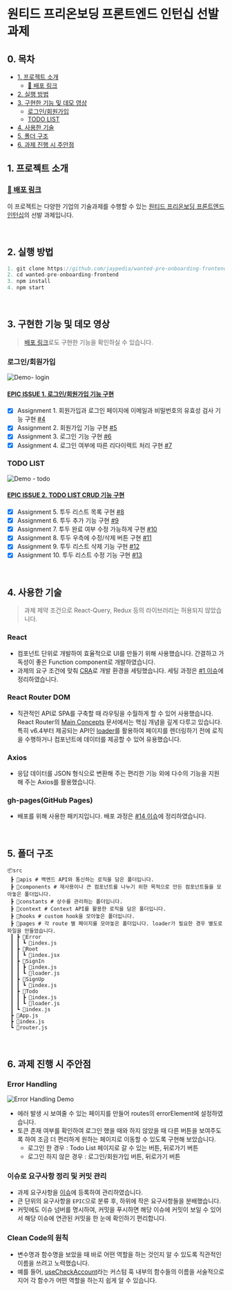 # 원티드 프리온보딩 프론트엔드 인턴십 선발 과제

## 0. 목차

- [1. 프로젝트 소개](#1-프로젝트-소개)
  - [🔗 배포 링크](#배포-링크)
- [2. 실행 방법](#2-실행-방법)
- [3. 구현한 기능 및 데모 영상](#3-구현한-기능-및-데모-영상)
  - [로그인/회원가입](#로그인회원가입)
  - [TODO LIST](#todo-list)
- [4. 사용한 기술](#4-사용한-기술)
- [5. 폴더 구조](#5-폴더-구조)
- [6. 과제 진행 시 주안점](#6-과제-진행-시-주안점)

## 1. 프로젝트 소개

### [🔗 배포 링크](https://jaypedia.github.io/wanted-pre-onboarding-frontend)

이 프로젝트는 다양한 기업의 기술과제를 수행할 수 있는 [원티드 프리온보딩 프론트엔드 인턴십](https://www.wanted.co.kr/events/pre_ob_fe_9)의 선발 과제입니다.

<br >

## 2. 실행 방법

```jsx
1. git clone https://github.com/jaypedia/wanted-pre-onboarding-frontend.git
2. cd wanted-pre-onboarding-frontend
3. npm install
4. npm start
```

<br >

## 3. 구현한 기능 및 데모 영상

> [배포 링크](https://jaypedia.github.io/wanted-pre-onboarding-frontend)로도 구현한 기능을 확인하실 수 있습니다.

### 로그인/회원가입

![Demo- login](https://user-images.githubusercontent.com/85419343/216825962-a08fe165-e20e-49f8-8159-f914bfa9696a.gif)

#### [EPIC ISSUE 1. 로그인/회원가입 기능 구현](https://github.com/jaypedia/wanted-pre-onboarding-frontend/issues/2)

- [x] Assignment 1. 회원가입과 로그인 페이지에 이메일과 비밀번호의 유효성 검사 기능 구현 [#4](https://github.com/jaypedia/wanted-pre-onboarding-frontend/issues/4)
- [x] Assignment 2. 회원가입 기능 구현 [#5](https://github.com/jaypedia/wanted-pre-onboarding-frontend/issues/5)
- [x] Assignment 3. 로그인 기능 구현 [#6](https://github.com/jaypedia/wanted-pre-onboarding-frontend/issues/6)
- [x] Assignment 4. 로그인 여부에 따른 리다이렉트 처리 구현 [#7](https://github.com/jaypedia/wanted-pre-onboarding-frontend/issues/7)

### TODO LIST

![Demo - todo](https://user-images.githubusercontent.com/85419343/216826017-9dc122aa-e048-491c-84f6-e2222571222b.gif)

#### [EPIC ISSUE 2. TODO LIST CRUD 기능 구현](https://github.com/jaypedia/wanted-pre-onboarding-frontend/issues/3)

- [x] Assignment 5. 투두 리스트 목록 구현 [#8](https://github.com/jaypedia/wanted-pre-onboarding-frontend/issues/8)
- [x] Assignment 6. 투두 추가 기능 구현 [#9](https://github.com/jaypedia/wanted-pre-onboarding-frontend/issues/9)
- [x] Assignment 7. 투두 완료 여부 수정 가능하게 구현 [#10](https://github.com/jaypedia/wanted-pre-onboarding-frontend/issues/10)
- [x] Assignment 8. 투두 우측에 수정/삭제 버튼 구현 [#11](https://github.com/jaypedia/wanted-pre-onboarding-frontend/issues/11)
- [x] Assignment 9. 투두 리스트 삭제 기능 구현 [#12](https://github.com/jaypedia/wanted-pre-onboarding-frontend/issues/12)
- [x] Assignment 10. 투두 리스트 수정 기능 구현 [#13](https://github.com/jaypedia/wanted-pre-onboarding-frontend/issues/13)

<br >

## 4. 사용한 기술

> 과제 제약 조건으로 React-Query, Redux 등의 라이브러리는 허용되지 않았습니다.

### React

- 컴포넌트 단위로 개발하여 효율적으로 UI를 만들기 위해 사용했습니다. 간결하고 가독성이 좋은 Function component로 개발하였습니다.
- 과제의 요구 조건에 맞춰 [CRA](https://create-react-app.dev/)로 개발 환경을 세팅했습니다. 세팅 과정은 [#1 이슈](https://github.com/jaypedia/wanted-pre-onboarding-frontend/issues/1)에 정리하였습니다.

### React Router DOM

- 직관적인 API로 SPA를 구축할 때 라우팅을 수월하게 할 수 있어 사용했습니다. React Router의 [Main Concepts](https://reactrouter.com/en/main/start/concepts) 문서에서는 핵심 개념을 깊게 다루고 있습니다. 특히 v6.4부터 제공되는 API인 [loader](https://reactrouter.com/en/main/route/loader)를 활용하여 페이지를 렌더링하기 전에 로직을 수행하거나 컴포넌트에 데이터를 제공할 수 있어 유용했습니다.

### Axios

- 응답 데이터를 JSON 형식으로 변환해 주는 편리한 기능 외에 다수의 기능을 지원해 주는 Axios를 활용했습니다.

### gh-pages(GitHub Pages)

- 배포를 위해 사용한 패키지입니다. 배포 과정은 [#14 이슈](https://github.com/jaypedia/wanted-pre-onboarding-frontend/issues/14)에 정리하였습니다.

<br >

## 5. 폴더 구조

```
📦src
 ┣ 📂apis # 백엔드 API와 통신하는 로직을 담은 폴더입니다.
 ┣ 📂components # 재사용이나 큰 컴포넌트를 나누기 위한 목적으로 만든 컴포넌트들을 모아놓은 폴더입니다.
 ┣ 📂constants # 상수를 관리하는 폴더입니다.
 ┣ 📂context # Context API를 활용한 로직을 담은 폴더입니다.
 ┣ 📂hooks # custom hook을 모아놓은 폴더입니다.
 ┣ 📂pages # 각 route 별 페이지를 모아놓은 폴더입니다. loader가 필요한 경우 별도로 파일을 만들었습니다.
 ┃ ┣ 📂Error
 ┃ ┃ ┗ 📜index.js
 ┃ ┣ 📂Root
 ┃ ┃ ┗ 📜index.jsx
 ┃ ┣ 📂SignIn
 ┃ ┃ ┣ 📜index.js
 ┃ ┃ ┗ 📜loader.js
 ┃ ┣ 📂SignUp
 ┃ ┃ ┗ 📜index.js
 ┃ ┣ 📂Todo
 ┃ ┃ ┣ 📜index.js
 ┃ ┃ ┗ 📜loader.js
 ┃ ┗ 📜index.js
 ┣ 📜App.js
 ┣ 📜index.js
 ┗ 📜router.js
```

<br >

## 6. 과제 진행 시 주안점

### Error Handling

![Error Handling Demo](https://user-images.githubusercontent.com/85419343/216826150-68218c3e-dab3-46b0-9304-b7ab4890f689.gif)

- 에러 발생 시 보여줄 수 있는 페이지를 만들어 routes의 errorElement에 설정하였습니다.
- 토큰 존재 여부를 확인하여 로그인 했을 때와 하지 않았을 때 다른 버튼을 보여주도록 하여 조금 더 편리하게 원하는 페이지로 이동할 수 있도록 구현해 보았습니다.
  - 로그인 한 경우 : Todo List 페이지로 갈 수 있는 버튼, 뒤로가기 버튼
  - 로그인 하지 않은 경우 : 로그인/회원가입 버튼, 뒤로가기 버튼

### 이슈로 요구사항 정리 및 커밋 관리

- 과제 요구사항을 [이슈](https://github.com/jaypedia/wanted-pre-onboarding-frontend/issues?q=is%3Aissue+is%3Aclosed)에 등록하여 관리하였습니다.
- 큰 단위의 요구사항을 `EPIC`으로 분류 후, 하위에 작은 요구사항들을 분배했습니다.
- 커밋에도 이슈 넘버를 명시하여, 커밋을 푸시하면 해당 이슈에 커밋이 보일 수 있어서 해당 이슈에 연관된 커밋을 한 눈에 확인하기 편리합니다.

### Clean Code의 원칙

- 변수명과 함수명을 보았을 때 바로 어떤 역할을 하는 것인지 알 수 있도록 직관적인 이름을 쓰려고 노력했습니다.
- 예를 들어, [useCheckAccount](https://github.com/jaypedia/wanted-pre-onboarding-frontend/blob/main/src/hooks/useCheckAccount.jsx)라는 커스텀 훅 내부의 함수들의 이름을 서술적으로 지어 각 함수가 어떤 역할을 하는지 쉽게 알 수 있습니다.
